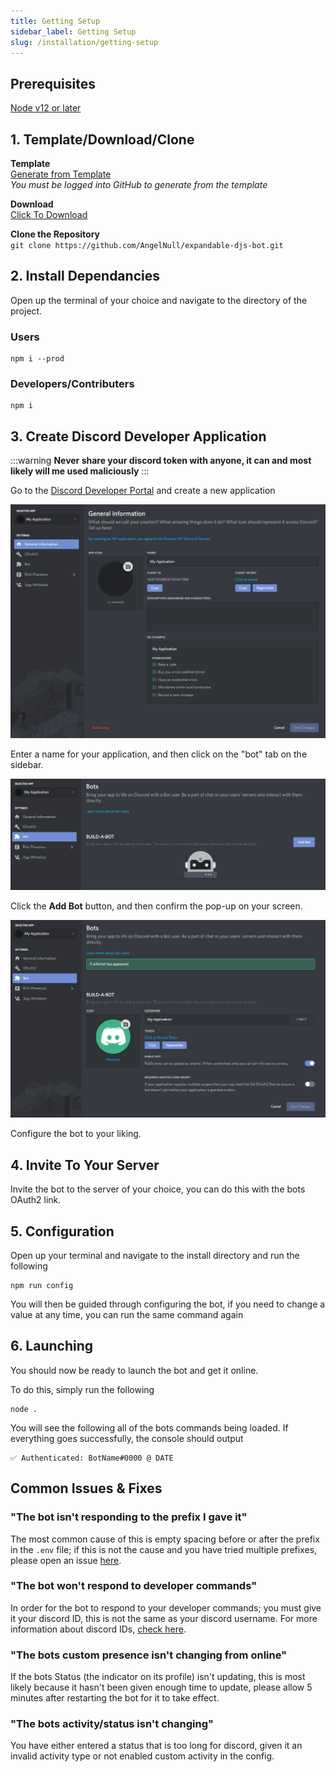 ```yaml
---
title: Getting Setup
sidebar_label: Getting Setup
slug: /installation/getting-setup
---
```


## Prerequisites

[Node v12 or later](https://nodejs.org/en/)

## 1. Template/Download/Clone

**Template**  
[Generate from Template](https://github.com/AngelNull/expandable-djs-bot/generate)  
*You must be logged into GitHub to generate from the template*

**Download**  
[Click To Download](https://github.com/AngelNull/expandable-djs-bot/archive/main.zip)

**Clone the Repository**  
`git clone https://github.com/AngelNull/expandable-djs-bot.git`

## 2. Install Dependancies

Open up the terminal of your choice and navigate to the directory of the project.

### Users

```text
npm i --prod
```

### Developers/Contributers

```text
npm i
```

## 3. Create Discord Developer Application


:::warning
**Never share your discord token with anyone, it can and most likely will me used maliciously**
:::

Go to the [Discord Developer Portal](https://discord.com/developers/applications) and create a new application

![](../../static/img/BotAppPage.png)

Enter a name for your application, and then click on the "bot" tab on the sidebar.

![](../../static/img/BotBotPage.png)

Click the **Add Bot** button, and then confirm the pop-up on your screen.

![](../../static/img/BotSuccessPage.png)

Configure the bot to your liking.

## 4. Invite To Your Server

Invite the bot to the server of your choice, you can do this with the bots OAuth2 link.

## 5. Configuration

Open up your terminal and navigate to the install directory and run the following

```text
npm run config
```

You will then be guided through configuring the bot, if you need to change a value at any time, you can run the same command again

## 6. Launching

You should now be ready to launch the bot and get it online.

To do this, simply run the following

```text
node .
```

You will see the following all of the bots commands being loaded. If everything goes successfully, the console should output

```text
✅ Authenticated: BotName#0000 @ DATE
```

## Common Issues & Fixes

### "The bot isn't responding to the prefix I gave it"

The most common cause of this is empty spacing before or after the prefix in the `.env` file; if this is not the cause and you have tried multiple prefixes, please open an issue [here](https://github.com/AngelNull/expandable-djs-bot/issues/new/choose).

### "The bot won't respond to developer commands"

In order for the bot to respond to your developer commands; you must give it your discord ID, this is not the same as your discord username. For more information about discord IDs, [check here](https://support.discord.com/hc/en-us/articles/206346498-Where-can-I-find-my-User-Server-Message-ID).

### "The bots custom presence isn't changing from online"

If the bots Status \(the indicator on its profile\) isn't updating, this is most likely because it hasn't been given enough time to update, please allow 5 minutes after restarting the bot for it to take effect.

### "The bots activity/status isn't changing"

You have either entered a status that is too long for discord, given it an invalid activity type or not enabled custom activity in the config.
